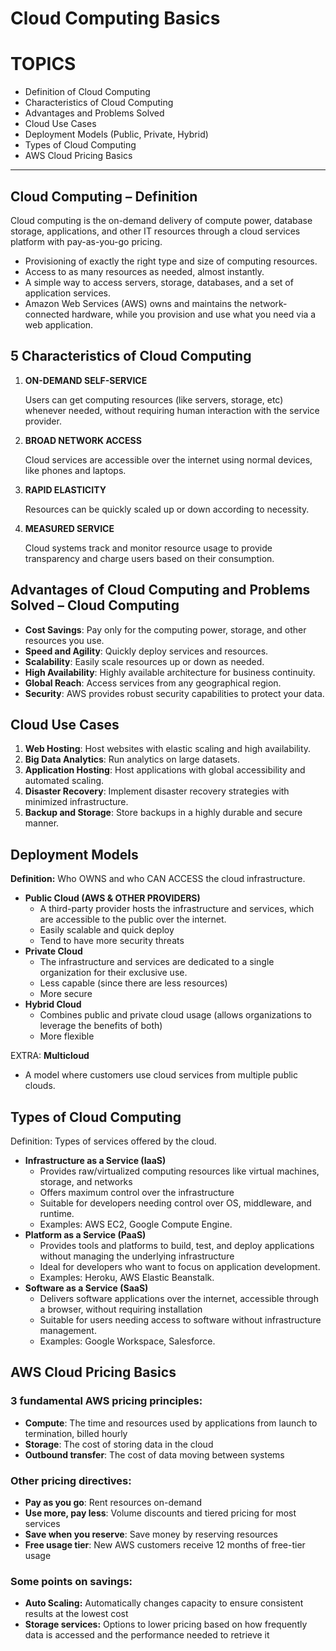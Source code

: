 # Cloud Computing Basics

# TOPICS

- Definition of Cloud Computing
- Characteristics of Cloud Computing
- Advantages and Problems Solved
- Cloud Use Cases
- Deployment Models (Public, Private, Hybrid)
- Types of Cloud Computing
- AWS Cloud Pricing Basics

---

## Cloud Computing – Definition

Cloud computing is the on-demand delivery of compute power, database storage, applications, and other IT resources through a cloud services platform with pay-as-you-go pricing.

- Provisioning of exactly the right type and size of computing resources.
- Access to as many resources as needed, almost instantly.
- A simple way to access servers, storage, databases, and a set of application services.
- Amazon Web Services (AWS) owns and maintains the network-connected hardware, while you provision and use what you need via a web application.

## 5 Characteristics of Cloud Computing

1. **ON-DEMAND SELF-SERVICE**
    
    Users can get computing resources (like servers, storage, etc) whenever needed, without requiring human interaction with the service provider.
    
2. **BROAD NETWORK ACCESS**
    
    Cloud services are accessible over the internet using normal devices, like phones and laptops.
    
3. **RAPID ELASTICITY**
    
    Resources can be quickly scaled up or down according to necessity.
    
4. **MEASURED SERVICE**
    
    Cloud systems track and monitor resource usage to provide transparency and charge users based on their consumption.
    

## Advantages of Cloud Computing and Problems Solved – Cloud Computing

- **Cost Savings**: Pay only for the computing power, storage, and other resources you use.
- **Speed and Agility**: Quickly deploy services and resources.
- **Scalability**: Easily scale resources up or down as needed.
- **High Availability**: Highly available architecture for business continuity.
- **Global Reach**: Access services from any geographical region.
- **Security**: AWS provides robust security capabilities to protect your data.

## Cloud Use Cases

1. **Web Hosting**: Host websites with elastic scaling and high availability.
2. **Big Data Analytics**: Run analytics on large datasets.
3. **Application Hosting**: Host applications with global accessibility and automated scaling.
4. **Disaster Recovery**: Implement disaster recovery strategies with minimized infrastructure.
5. **Backup and Storage**: Store backups in a highly durable and secure manner.

## Deployment Models

**Definition:** Who OWNS and who CAN ACCESS the cloud infrastructure.

- **Public Cloud (AWS & OTHER PROVIDERS)**
    - A third-party provider hosts the infrastructure and services, which are accessible to the public over the internet.
    - Easily scalable and quick deploy
    - Tend to have more security threats
- **Private Cloud**
    - The infrastructure and services are dedicated to a single organization for their exclusive use.
    - Less capable (since there are less resources)
    - More secure
- **Hybrid Cloud**
    - Combines public and private cloud usage (allows organizations to leverage the benefits of both)
    - More flexible

EXTRA: **Multicloud**

- A model where customers use cloud services from multiple public clouds.

## **Types of Cloud Computing**

Definition: Types of services offered by the cloud.

- **Infrastructure as a Service (IaaS)**
    - Provides raw/virtualized computing resources like virtual machines, storage, and networks
    - Offers maximum control over the infrastructure
    - Suitable for developers needing control over OS, middleware, and runtime.
    - Examples: AWS EC2, Google Compute Engine.
- **Platform as a Service (PaaS)**
    - Provides tools and platforms to build, test, and deploy applications without managing the underlying infrastructure
    - Ideal for developers who want to focus on application development.
    - Examples: Heroku, AWS Elastic Beanstalk.
- **Software as a Service (SaaS)**
    - Delivers software applications over the internet, accessible through a browser, without requiring installation
    - Suitable for users needing access to software without infrastructure management.
    - Examples: Google Workspace, Salesforce.

## AWS Cloud Pricing Basics

### 3 fundamental AWS pricing principles:

- **Compute**: The time and resources used by applications from launch to termination, billed hourly
- **Storage**: The cost of storing data in the cloud
- **Outbound transfer**: The cost of data moving between systems

### Other pricing directives:

- **Pay as you go**: Rent resources on-demand
- **Use more, pay less**: Volume discounts and tiered pricing for most services
- **Save when you reserve**: Save money by reserving resources
- **Free usage tier**: New AWS customers receive 12 months of free-tier usage

### Some points on savings:

- **Auto Scaling:** Automatically changes capacity to ensure consistent results at the lowest cost
- **Storage services:** Options to lower pricing based on how frequently data is accessed and the performance needed to retrieve it